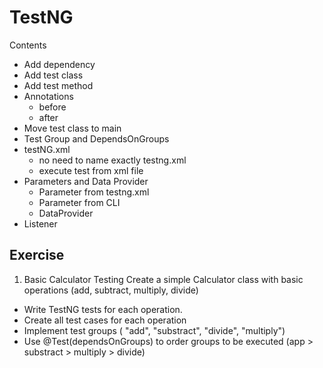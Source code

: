 #  TestNG

Contents
- Add dependency
- Add test class
- Add test method
- Annotations
  - before
  - after
- Move test class to main
- Test Group and DependsOnGroups
- testNG.xml
  - no need to name exactly testng.xml
  - execute test from xml file
- Parameters and Data Provider
  - Parameter from testng.xml
  - Parameter from CLI
  - DataProvider
- Listener
## Exercise

1. Basic Calculator Testing
Create a simple Calculator class with basic operations (add, subtract, multiply, divide)
- Write TestNG tests for each operation.
- Create all test cases for each operation
- Implement test groups ( "add", "substract", "divide", "multiply")
- Use @Test(dependsOnGroups) to order groups to be executed (app > substract > multiply > divide)
